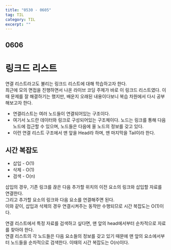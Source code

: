 ```yaml
---
title: "0530 - 0605"
tag: TIL
category: TIL
excerpt: ""
---
```


## 0606

# 링크드 리스트

연결 리스트라고도 불리는 링크드 리스트에 대해 학습하고자 한다.  
최근에 모의 면접을 진행하면서 나온 라이브 코딩 주제가 바로 이 링크드 리스트였다. 이때 문제를 잘 해결하기는 했지만, 배운지 오래된 내용이다보니 복습 차원에서 다시 공부해보고자 한다.

- 연결리스트는 여러 노드들이 연결되어있는 구조이다.
- 여기서 노드란 데이터와 링크로 구성되어있는 구조체이다. 노드는 링크를 통해 다음 노드에 접근할 수 있으며, 노드들은 다음에 올 노드의 정보를 갖고 있다.
- 이런 연결 리스트 구조에서 맨 앞을 Head라 하며, 맨 마지막을 Tail이라 한다.

## 시간 복잡도

- 삽입 - O(1)
- 삭제 - O(1)
- 검색 - O(n)

삽입의 경우, 기존 링크를 끊은 다음 추가할 위치의 이전 요소의 링크와 삽입할 자료를 연결한다.  
그리고 추가할 요소의 링크와 다음 요소를 연결해주면 된다.  
이와 같이, 삽입과 삭제의 경우 연결시켜주는 동작만 수행되므로 시간 복잡도는 O(1)이다.

연결 리스트에서 특정 자료를 검색하고 싶다면, 맨 앞의 head에서부터 순차적으로 자료를 찾아야 한다.  
연결 리스트의 각 노드들은 다음 요소들의 정보를 갖고 있기 때문에 맨 앞의 요소에서부터 노드들을 순차적으로 검색한다. 이때의 시간 복잡도는 O(n)이다.
